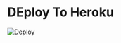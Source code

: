 
# DEploy To Heroku
[![Deploy](https://www.herokucdn.com/deploy/button.svg)](https://heroku.com/deploy?template=https://github.com/lolivai/7.1new)
